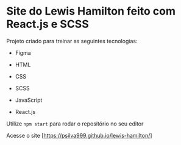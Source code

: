 # Site do Lewis Hamilton feito com React.js e SCSS

Projeto criado para treinar as seguintes tecnologias:
* Figma
* HTML

* CSS
* SCSS

* JavaScript
* React.js

Utilize `npm start` para rodar o repositório no seu editor

Acesse o site [https://psilva999.github.io/lewis-hamilton/]
